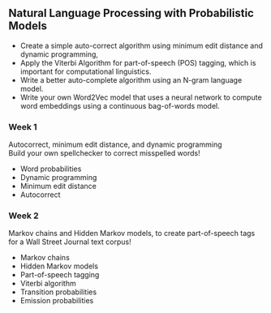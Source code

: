 ## Natural Language Processing with Probabilistic Models
- Create a simple auto-correct algorithm using minimum edit distance and dynamic programming,
- Apply the Viterbi Algorithm for part-of-speech (POS) tagging, which is important for computational linguistics.
- Write a better auto-complete algorithm using an N-gram language model.
- Write your own Word2Vec model that uses a neural network to compute word embeddings using a continuous bag-of-words model.

### Week 1
Autocorrect, minimum edit distance, and dynamic programming<br>
Build your own spellchecker to correct misspelled words!
- Word probabilities
- Dynamic programming
- Minimum edit distance
- Autocorrect

### Week 2
Markov chains and Hidden Markov models, to create part-of-speech tags for a Wall Street Journal text corpus!
- Markov chains
- Hidden Markov models
- Part-of-speech tagging
- Viterbi algorithm
- Transition probabilities
- Emission probabilities